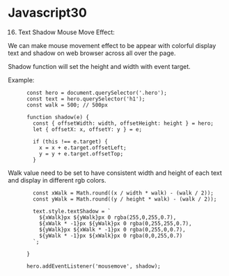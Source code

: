 # Javascript30
16) Text Shadow Mouse Move Effect: 

We can make mouse movement effect to be appear with colorful display text and shadow on web browser across all over the page. 

Shadow function will set the height and width with event target.

Example:

          const hero = document.querySelector('.hero');
          const text = hero.querySelector('h1');
          const walk = 500; // 500px

          function shadow(e) {
            const { offsetWidth: width, offsetHeight: height } = hero;
            let { offsetX: x, offsetY: y } = e;

            if (this !== e.target) {
              x = x + e.target.offsetLeft;
              y = y + e.target.offsetTop;
            }


Walk value need to be set to have consistent width and height of each text and display in different rgb colors.


            const xWalk = Math.round((x / width * walk) - (walk / 2));
            const yWalk = Math.round((y / height * walk) - (walk / 2));

            text.style.textShadow = `
              ${xWalk}px ${yWalk}px 0 rgba(255,0,255,0.7),
              ${xWalk * -1}px ${yWalk}px 0 rgba(0,255,255,0.7),
              ${yWalk}px ${xWalk * -1}px 0 rgba(0,255,0,0.7),
              ${yWalk * -1}px ${xWalk}px 0 rgba(0,0,255,0.7)
            `;

          }

          hero.addEventListener('mousemove', shadow);
